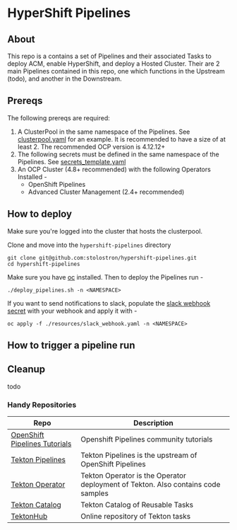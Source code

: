 # HyperShift Pipelines

## About

This repo is a contains a set of Pipelines and their associated Tasks to deploy ACM, enable HyperShift, and deploy a Hosted Cluster.
Their are 2 main Pipelines contained in this repo, one which functions in the Upstream (todo), and another in the Downstream.

## Prereqs

The following prereqs are required: 

1. A ClusterPool in the same namespace of the Pipelines. See [clusterpool.yaml](./prereqs/clusterpool.yaml) for an example. It is recommended to have a size of at least 2. The recommended OCP version is 4.12.12+
2. The following secrets must be defined in the same namespace of the Pipelines. See [secrets_template.yaml](./prereqs/secrets_template.yaml)
3. An OCP Cluster (4.8+ recommended) with the following Operators Installed - 
    * OpenShift Pipelines
    * Advanced Cluster Management (2.4+ recommended)


## How to deploy

Make sure you're logged into the cluster that hosts the clusterpool.

Clone and move into the `hypershift-pipelines` directory
```
git clone git@github.com:stolostron/hypershift-pipelines.git
cd hypershift-pipelines
```

Make sure you have [oc](https://docs.openshift.com/container-platform/4.12/cli_reference/openshift_cli/getting-started-cli.html) installed. Then to deploy the Pipelines run - 

```
./deploy_pipelines.sh -n <NAMESPACE>
```

If you want to send notifications to slack, populate the [slack webhook secret](resources/slack_webhook.yaml) with your webhook and apply it with -
```
oc apply -f ./resources/slack_webhook.yaml -n <NAMESPACE>
```

## How to trigger a pipeline run

## Cleanup

todo


### Handy Repositories

| Repo | Description |
| ------ | --------- |
| [OpenShift Pipelines Tutorials](https://github.com/openshift/pipelines-tutorial) | Openshift Pipelines community tutorials |
| [Tekton Pipelines](https://github.com/tektoncd/pipeline) | Tekton Pipelines is the upstream of OpenShift Pipelines |
| [Tekton Operator](https://github.com/tektoncd/operator) | Tekton Operator is the Operator deployment of Tekton. Also contains code samples |
| [Tekton Catalog](https://github.com/tektoncd/catalog) | Tekton Catalog of Reusable Tasks |
| [TektonHub](https://hub.tekton.dev/) | Online repository of Tekton tasks |